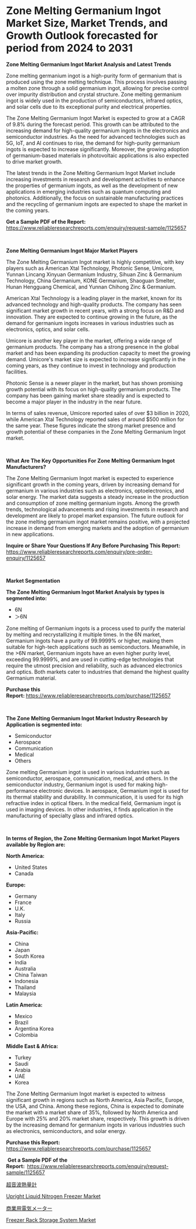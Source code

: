 <p><h1>Zone Melting Germanium Ingot Market Size, Market Trends, and Growth Outlook forecasted for period from 2024 to 2031</h1></p><p><strong>Zone Melting Germanium Ingot Market Analysis and Latest Trends</strong></p>
<p><p>Zone melting germanium ingot is a high-purity form of germanium that is produced using the zone melting technique. This process involves passing a molten zone through a solid germanium ingot, allowing for precise control over impurity distribution and crystal structure. Zone melting germanium ingot is widely used in the production of semiconductors, infrared optics, and solar cells due to its exceptional purity and electrical properties.</p><p>The Zone Melting Germanium Ingot Market is expected to grow at a CAGR of 9.8% during the forecast period. This growth can be attributed to the increasing demand for high-quality germanium ingots in the electronics and semiconductor industries. As the need for advanced technologies such as 5G, IoT, and AI continues to rise, the demand for high-purity germanium ingots is expected to increase significantly. Moreover, the growing adoption of germanium-based materials in photovoltaic applications is also expected to drive market growth.</p><p>The latest trends in the Zone Melting Germanium Ingot Market include increasing investments in research and development activities to enhance the properties of germanium ingots, as well as the development of new applications in emerging industries such as quantum computing and photonics. Additionally, the focus on sustainable manufacturing practices and the recycling of germanium ingots are expected to shape the market in the coming years.</p></p>
<p><strong>Get a Sample PDF of the Report:&nbsp;</strong> <a href="https://www.reliableresearchreports.com/enquiry/request-sample/1125657">https://www.reliableresearchreports.com/enquiry/request-sample/1125657</a></p>
<p>&nbsp;</p>
<p><strong>Zone Melting Germanium Ingot Major Market Players</strong></p>
<p><p>The Zone Melting Germanium Ingot market is highly competitive, with key players such as American Xtal Technology, Photonic Sense, Umicore, Yunnan Lincang Xinyuan Germanium Industry, Sihuan Zinc & Germanium Technology, China Germanium, KONE Germanium, Shaoguan Smelter, Hunan Hengguang Chemical, and Yunnan Chihong Zinc & Germanium. </p><p>American Xtal Technology is a leading player in the market, known for its advanced technology and high-quality products. The company has seen significant market growth in recent years, with a strong focus on R&D and innovation. They are expected to continue growing in the future, as the demand for germanium ingots increases in various industries such as electronics, optics, and solar cells.</p><p>Umicore is another key player in the market, offering a wide range of germanium products. The company has a strong presence in the global market and has been expanding its production capacity to meet the growing demand. Umicore's market size is expected to increase significantly in the coming years, as they continue to invest in technology and production facilities.</p><p>Photonic Sense is a newer player in the market, but has shown promising growth potential with its focus on high-quality germanium products. The company has been gaining market share steadily and is expected to become a major player in the industry in the near future.</p><p>In terms of sales revenue, Umicore reported sales of over $3 billion in 2020, while American Xtal Technology reported sales of around $500 million for the same year. These figures indicate the strong market presence and growth potential of these companies in the Zone Melting Germanium Ingot market.</p></p>
<p>&nbsp;</p>
<p><strong>What Are The Key Opportunities For Zone Melting Germanium Ingot Manufacturers?</strong></p>
<p><p>The Zone Melting Germanium Ingot market is expected to experience significant growth in the coming years, driven by increasing demand for germanium in various industries such as electronics, optoelectronics, and solar energy. The market data suggests a steady increase in the production and consumption of zone melting germanium ingots. Among the growth trends, technological advancements and rising investments in research and development are likely to propel market expansion. The future outlook for the zone melting germanium ingot market remains positive, with a projected increase in demand from emerging markets and the adoption of germanium in new applications.</p></p>
<p><strong>Inquire or Share Your Questions If Any Before Purchasing This Report:</strong> <a href="https://www.reliableresearchreports.com/enquiry/pre-order-enquiry/1125657">https://www.reliableresearchreports.com/enquiry/pre-order-enquiry/1125657</a></p>
<p>&nbsp;</p>
<p><strong>Market Segmentation</strong></p>
<p><strong>The Zone Melting Germanium Ingot Market Analysis by types is segmented into:</strong></p>
<p><ul><li>6N</li><li>＞6N</li></ul></p>
<p><p>Zone melting of Germanium ingots is a process used to purify the material by melting and recrystallizing it multiple times. In the 6N market, Germanium ingots have a purity of 99.9999% or higher, making them suitable for high-tech applications such as semiconductors. Meanwhile, in the >6N market, Germanium ingots have an even higher purity level, exceeding 99.9999%, and are used in cutting-edge technologies that require the utmost precision and reliability, such as advanced electronics and optics. Both markets cater to industries that demand the highest quality Germanium material.</p></p>
<p><strong>Purchase this Report:&nbsp;</strong><a href="https://www.reliableresearchreports.com/purchase/1125657">https://www.reliableresearchreports.com/purchase/1125657</a></p>
<p>&nbsp;</p>
<p><strong>The Zone Melting Germanium Ingot Market Industry Research by Application is segmented into:</strong></p>
<p><ul><li>Semiconductor</li><li>Aerospace</li><li>Communication</li><li>Medical</li><li>Others</li></ul></p>
<p><p>Zone melting Germanium ingot is used in various industries such as semiconductor, aerospace, communication, medical, and others. In the semiconductor industry, Germanium ingot is used for making high-performance electronic devices. In aerospace, Germanium ingot is used for its thermal stability and durability. In communication, it is used for its high refractive index in optical fibers. In the medical field, Germanium ingot is used in imaging devices. In other industries, it finds application in the manufacturing of specialty glass and infrared optics.</p></p>
<p>&nbsp;</p>
<p><strong>In terms of Region, the Zone Melting Germanium Ingot Market Players available by Region are:</strong></p>
<p>
    <p> <strong> North America: </strong>
        <ul>
            <li>United States</li>
            <li>Canada</li>
        </ul>
        </p> 
    <p> <strong> Europe: </strong>
        <ul>
            <li>Germany</li>
            <li>France</li>
            <li>U.K.</li>
            <li>Italy</li>
            <li>Russia</li>
        </ul>
        </p> 
    <p> <strong> Asia-Pacific: </strong>
        <ul>
            <li>China</li>
            <li>Japan</li>
            <li>South Korea</li>
            <li>India</li>
            <li>Australia</li>
            <li>China Taiwan</li>
            <li>Indonesia</li>
            <li>Thailand</li>
            <li>Malaysia</li>
        </ul>
        </p> 
    <p> <strong> Latin America: </strong>
        <ul>
            <li>Mexico</li>
            <li>Brazil</li>
            <li>Argentina Korea</li>
            <li>Colombia</li>
        </ul>
        </p> 
    <p> <strong> Middle East & Africa: </strong>
        <ul>
            <li>Turkey</li>
            <li>Saudi</li>
            <li>Arabia</li>
            <li>UAE</li>
            <li>Korea</li>
        </ul>
    </p>
    </p>
<p><p>The Zone Melting Germanium Ingot market is expected to witness significant growth in regions such as North America, Asia Pacific, Europe, the USA, and China. Among these regions, China is expected to dominate the market with a market share of 35%, followed by North America and Europe with 25% and 20% market share, respectively. This growth is driven by the increasing demand for germanium ingots in various industries such as electronics, semiconductors, and solar energy.</p></p>
<p><strong>Purchase this Report: </strong><a href="https://www.reliableresearchreports.com/purchase/1125657">https://www.reliableresearchreports.com/purchase/1125657</a></p>
<p>&nbsp;<strong>Get a Sample PDF of the Report:&nbsp;&nbsp;</strong><a href="https://www.reliableresearchreports.com/enquiry/request-sample/1125657">https://www.reliableresearchreports.com/enquiry/request-sample/1125657</a></p>
<p><strong></strong></p>
<p><p><a href="https://github.com/xnljig2898992/Market-Research-Report-List-1/blob/main/2312630194458.md">超音波熱量計</a></p><p><a href="https://issuu.com/reportprime-2/docs/upright-liquid-nitrogen-freezer-market-size-2030.p">Upright Liquid Nitrogen Freezer Market</a></p><p><a href="https://github.com/adcxff01450218/Market-Research-Report-List-1/blob/main/4983594194459.md">商業用電気メーター</a></p><p><a href="https://issuu.com/reportprime-2/docs/freezer-rack-storage-system-market-size-2030.pptx">Freezer Rack Storage System Market</a></p></p>